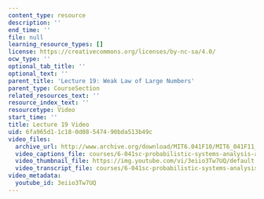 ```yaml
---
content_type: resource
description: ''
end_time: ''
file: null
learning_resource_types: []
license: https://creativecommons.org/licenses/by-nc-sa/4.0/
ocw_type: ''
optional_tab_title: ''
optional_text: ''
parent_title: 'Lecture 19: Weak Law of Large Numbers'
parent_type: CourseSection
related_resources_text: ''
resource_index_text: ''
resourcetype: Video
start_time: ''
title: Lecture 19 Video
uid: 6fa965d1-1c18-0d08-5474-90bda513b49c
video_files:
  archive_url: http://www.archive.org/download/MIT6.041F10/MIT6_041F11_lec19_300k.mp4
  video_captions_file: courses/6-041sc-probabilistic-systems-analysis-and-applied-probability-fall-2013/3eiio3Tw7UQ_captions.webvtt
  video_thumbnail_file: https://img.youtube.com/vi/3eiio3Tw7UQ/default.jpg
  video_transcript_file: courses/6-041sc-probabilistic-systems-analysis-and-applied-probability-fall-2013/3eiio3Tw7UQ_transcript.pdf
video_metadata:
  youtube_id: 3eiio3Tw7UQ
---
```

